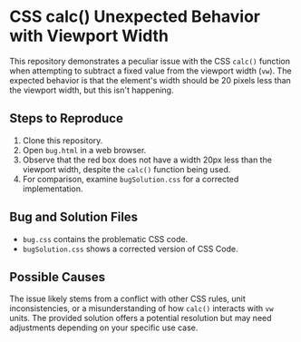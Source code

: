 # CSS calc() Unexpected Behavior with Viewport Width

This repository demonstrates a peculiar issue with the CSS `calc()` function when attempting to subtract a fixed value from the viewport width (`vw`).  The expected behavior is that the element's width should be 20 pixels less than the viewport width, but this isn't happening.

## Steps to Reproduce

1. Clone this repository.
2. Open `bug.html` in a web browser.
3. Observe that the red box does not have a width 20px less than the viewport width, despite the `calc()` function being used.
4. For comparison, examine `bugSolution.css` for a corrected implementation.

## Bug and Solution Files

* `bug.css` contains the problematic CSS code.
* `bugSolution.css` shows a corrected version of CSS Code. 

## Possible Causes

The issue likely stems from a conflict with other CSS rules, unit inconsistencies, or a misunderstanding of how `calc()` interacts with `vw` units. The provided solution offers a potential resolution but may need adjustments depending on your specific use case.